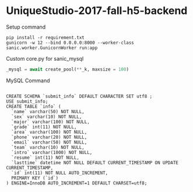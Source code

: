 # UniqueStudio-2017-fall-h5-backend


Setup command
``` shell
pip install -r requirement.txt
gunicorn -w 12 --bind 0.0.0.0:8000 --worker-class sanic.worker.GunicornWorker run:app

```


Custom core.py for sanic_mysql
```Python
_mysql = await create_pool(**_k, maxsize = 100)
```



MySQL Command
``` MySQL

CREATE SCHEMA `submit_info` DEFAULT CHARACTER SET utf8 ;
USE submit_info;
CREATE TABLE `info` (
  `name` varchar(50) NOT NULL,
  `sex` varchar(10) NOT NULL,
  `major` varchar(100) NOT NULL,
  `grade` int(11) NOT NULL,
  `area` varchar(100) NOT NULL,
  `phone` varchar(20) NOT NULL,
  `email` varchar(50) NOT NULL,
  `team` varchar(10) NOT NULL,
  `intro` varchar(1000) NOT NULL,
  `resume` int(11) NOT NULL,
  `lasttime` datetime NOT NULL DEFAULT CURRENT_TIMESTAMP ON UPDATE CURRENT_TIMESTAMP,
  `id` int(11) NOT NULL AUTO_INCREMENT,
  PRIMARY KEY (`id`)
) ENGINE=InnoDB AUTO_INCREMENT=1 DEFAULT CHARSET=utf8;


```
